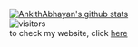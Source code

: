 [![AnkithAbhayan's github stats](https://github-readme-stats.vercel.app/api?username=AnkithAbhayan&show_icons=true&theme=merko)](https://github.com/AnkithAbhayan/github-readme-stats)     
![visitors](https://visitor-badge.glitch.me/badge?page_id=AnkithAbhayan.AnkithAbhayan)  
to check my website, click [here](https://www.youtube.com/watch?v=j5a0jTc9S10) 

